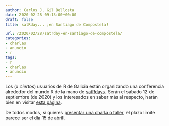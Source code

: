 ```yaml
---
author: Carlos J. Gil Bellosta
date: 2020-02-28 09:13:00+00:00
draft: false
title: satRday... ¡en Santiago de Compostela!

url: /2020/02/28/satrday-en-santiago-de-compostela/
categories:
- charlas
- anuncio
- r
tags:
- r
- charlas
- anuncio
---
```


Los (o _ciertos_) usuarios de R de Galicia están organizando una conferencia alrededor del mundo R de la mano de [satRdays](https://satrdays.org/). Serán el sábado 12 de septiembre (de 2020) y los interesados en saber más al respecto, harán bien en visitar [esta página](https://compostela2020.satrdays.org/).

De todos modos, si quieres [presentar una charla o taller](https://docs.google.com/forms/d/e/1FAIpQLSfzOYYEYnufAl0nhkkOM0JZjdh3qhhx4HTXS4Im7A-B2vlckg/viewform), el plazo límite parece ser el día 15 de abril.